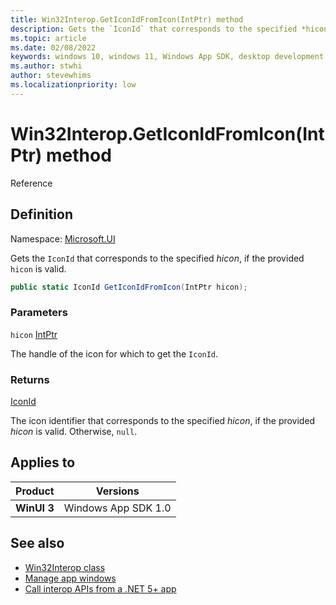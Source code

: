 ```yaml
---
title: Win32Interop.GetIconIdFromIcon(IntPtr) method
description: Gets the `IconId` that corresponds to the specified *hicon*, if the provided `hicon` is valid.
ms.topic: article
ms.date: 02/08/2022
keywords: windows 10, windows 11, Windows App SDK, desktop development, winui, Windows UI Library, app sdk, C#, interop, Win32Interop.GetDisplayIdFromMonitor, GetDisplayIdFromMonitor
ms.author: stwhi
author: stevewhims
ms.localizationpriority: low
---
```


# Win32Interop.GetIconIdFromIcon(IntPtr) method

Reference

## Definition

Namespace: [Microsoft.UI](microsoft.ui.md)

Gets the `IconId` that corresponds to the specified *hicon*, if the provided `hicon` is valid.

```csharp
public static IconId GetIconIdFromIcon(IntPtr hicon);
```

### Parameters

`hicon` [IntPtr](/dotnet/api/system.intptr)

The handle of the icon for which to get the `IconId`.

### Returns

[IconId](/windows/windows-app-sdk/api/winrt/microsoft.ui.iconid)

The icon identifier that corresponds to the specified *hicon*, if the provided *hicon* is valid. Otherwise, `null`.

## Applies to

| Product | Versions |
|-|-|
|**WinUI 3**|Windows App SDK 1.0|

## See also

* [Win32Interop class](microsoft.ui.win32interop.md)
* [Manage app windows](/windows/apps/windows-app-sdk/windowing/windowing-overview)
* [Call interop APIs from a .NET 5+ app](/windows/apps/desktop/modernize/winrt-com-interop-csharp)
